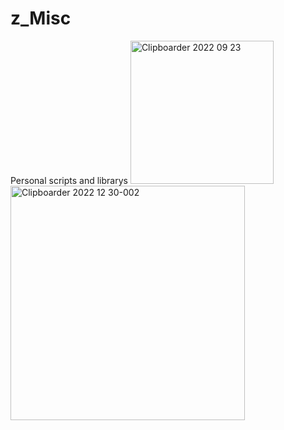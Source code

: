 # z_Misc
Personal scripts and librarys
<img width="229" alt="Clipboarder 2022 09 23" src="https://user-images.githubusercontent.com/62726599/191878489-f926455d-6119-4d5f-b884-0c0626bf3012.png">
<img width="375" alt="Clipboarder 2022 12 30-002" src="https://user-images.githubusercontent.com/62726599/210062526-61479276-1ac2-415c-839f-1bb58c550db5.png">
